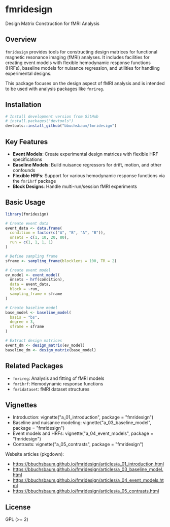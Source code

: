 # fmridesign

Design Matrix Construction for fMRI Analysis

## Overview

`fmridesign` provides tools for constructing design matrices for functional magnetic resonance imaging (fMRI) analyses. It includes facilities for creating event models with flexible hemodynamic response functions (HRFs), baseline models for nuisance regression, and utilities for handling experimental designs.

This package focuses on the design aspect of fMRI analysis and is intended to be used with analysis packages like `fmrireg`.

## Installation

```r
# Install development version from GitHub
# install.packages("devtools")
devtools::install_github("bbuchsbaum/fmridesign")
```

## Key Features

- **Event Models**: Create experimental design matrices with flexible HRF specifications
- **Baseline Models**: Build nuisance regressors for drift, motion, and other confounds  
- **Flexible HRFs**: Support for various hemodynamic response functions via the `fmrihrf` package
- **Block Designs**: Handle multi-run/session fMRI experiments

## Basic Usage

```r
library(fmridesign)

# Create event data
event_data <- data.frame(
  condition = factor(c("A", "B", "A", "B")),
  onsets = c(1, 10, 20, 80),
  run = c(1, 1, 1, 1)
)

# Define sampling frame
sframe <- sampling_frame(blocklens = 100, TR = 2)

# Create event model
ev_model <- event_model(
  onsets ~ hrf(condition),
  data = event_data,
  block = ~run,
  sampling_frame = sframe
)

# Create baseline model
base_model <- baseline_model(
  basis = "bs",
  degree = 3,
  sframe = sframe
)

# Extract design matrices
event_dm <- design_matrix(ev_model)
baseline_dm <- design_matrix(base_model)
```

## Related Packages

- `fmrireg`: Analysis and fitting of fMRI models
- `fmrihrf`: Hemodynamic response functions
- `fmridataset`: fMRI dataset structures

## Vignettes

- Introduction: vignette("a_01_introduction", package = "fmridesign")
- Baseline and nuisance modeling: vignette("a_03_baseline_model", package = "fmridesign")
- Event models and HRFs: vignette("a_04_event_models", package = "fmridesign")
- Contrasts: vignette("a_05_contrasts", package = "fmridesign")

Website articles (pkgdown):
- https://bbuchsbaum.github.io/fmridesign/articles/a_01_introduction.html
- https://bbuchsbaum.github.io/fmridesign/articles/a_03_baseline_model.html
- https://bbuchsbaum.github.io/fmridesign/articles/a_04_event_models.html
- https://bbuchsbaum.github.io/fmridesign/articles/a_05_contrasts.html

## License

GPL (>= 2)
